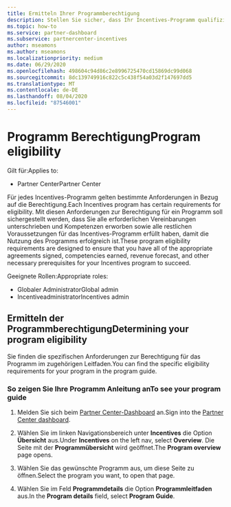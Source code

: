 ```yaml
---
title: Ermitteln Ihrer Programmberechtigung
description: Stellen Sie sicher, dass Ihr Incentives-Programm qualifiziert ist, damit Sie bezahlt werden können.
ms.topic: how-to
ms.service: partner-dashboard
ms.subservice: partnercenter-incentives
author: mseamons
ms.author: mseamons
ms.localizationpriority: medium
ms.date: 06/29/2020
ms.openlocfilehash: 498604c94d86c2e8996725470cd15869dc99d068
ms.sourcegitcommit: 8dc139749916c822c5c438f54a03d2f147697dd5
ms.translationtype: MT
ms.contentlocale: de-DE
ms.lasthandoff: 08/04/2020
ms.locfileid: "87546001"
---
```

# <a name="program-eligibility"></a><span data-ttu-id="3af3f-103">Programm Berechtigung</span><span class="sxs-lookup"><span data-stu-id="3af3f-103">Program eligibility</span></span>

<span data-ttu-id="3af3f-104">Gilt für:</span><span class="sxs-lookup"><span data-stu-id="3af3f-104">Applies to:</span></span>

- <span data-ttu-id="3af3f-105">Partner Center</span><span class="sxs-lookup"><span data-stu-id="3af3f-105">Partner Center</span></span>

<span data-ttu-id="3af3f-106">Für jedes Incentives-Programm gelten bestimmte Anforderungen in Bezug auf die Berechtigung.</span><span class="sxs-lookup"><span data-stu-id="3af3f-106">Each Incentives program has certain requirements for eligibility.</span></span> <span data-ttu-id="3af3f-107">Mit diesen Anforderungen zur Berechtigung für ein Programm soll sichergestellt werden, dass Sie alle erforderlichen Vereinbarungen unterschrieben und Kompetenzen erworben sowie alle restlichen Voraussetzungen für das Incentives-Programm erfüllt haben, damit die Nutzung des Programms erfolgreich ist.</span><span class="sxs-lookup"><span data-stu-id="3af3f-107">These program eligibility requirements are designed to ensure that you have all of the appropriate agreements signed, competencies earned, revenue forecast, and other necessary prerequisites for your Incentives program to succeed.</span></span>

<span data-ttu-id="3af3f-108">Geeignete Rollen:</span><span class="sxs-lookup"><span data-stu-id="3af3f-108">Appropriate roles:</span></span>

- <span data-ttu-id="3af3f-109">Globaler Administrator</span><span class="sxs-lookup"><span data-stu-id="3af3f-109">Global admin</span></span>
- <span data-ttu-id="3af3f-110">Incentiveadministrator</span><span class="sxs-lookup"><span data-stu-id="3af3f-110">Incentives admin</span></span>

## <a name="determining-your-program-eligibility"></a><span data-ttu-id="3af3f-111">Ermitteln der Programmberechtigung</span><span class="sxs-lookup"><span data-stu-id="3af3f-111">Determining your program eligibility</span></span>

<span data-ttu-id="3af3f-112">Sie finden die spezifischen Anforderungen zur Berechtigung für das Programm im zugehörigen Leitfaden.</span><span class="sxs-lookup"><span data-stu-id="3af3f-112">You can find the specific eligibility requirements for your program in the program guide.</span></span> 

### <a name="to-see-your-program-guide"></a><span data-ttu-id="3af3f-113">So zeigen Sie Ihre Programm Anleitung an</span><span class="sxs-lookup"><span data-stu-id="3af3f-113">To see your program guide</span></span>

1. <span data-ttu-id="3af3f-114">Melden Sie sich beim [Partner Center-Dashboard](https://partner.microsoft.com/dashboard/) an.</span><span class="sxs-lookup"><span data-stu-id="3af3f-114">Sign into the [Partner Center dashboard](https://partner.microsoft.com/dashboard/).</span></span>

2. <span data-ttu-id="3af3f-115">Wählen Sie im linken Navigationsbereich unter **Incentives** die Option **Übersicht** aus.</span><span class="sxs-lookup"><span data-stu-id="3af3f-115">Under **Incentives** on the left nav, select **Overview**.</span></span> <span data-ttu-id="3af3f-116">Die Seite mit der **Programmübersicht** wird geöffnet.</span><span class="sxs-lookup"><span data-stu-id="3af3f-116">The **Program overview** page opens.</span></span>

3. <span data-ttu-id="3af3f-117">Wählen Sie das gewünschte Programm aus, um diese Seite zu öffnen.</span><span class="sxs-lookup"><span data-stu-id="3af3f-117">Select the program you want, to open that page.</span></span>

4. <span data-ttu-id="3af3f-118">Wählen Sie im Feld **Programmdetails** die Option **Programmleitfaden** aus.</span><span class="sxs-lookup"><span data-stu-id="3af3f-118">In the **Program details** field, select **Program Guide**.</span></span>
